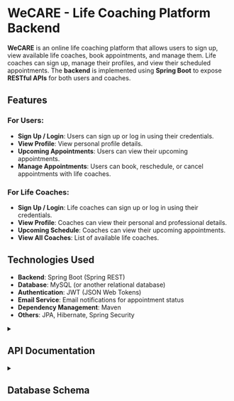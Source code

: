 # WeCARE - Life Coaching Platform Backend
**WeCARE** is an online life coaching platform that allows users to sign up, view available life coaches, book appointments, and manage them. Life coaches can sign up, manage their profiles, and view their scheduled appointments. The **backend** is implemented using **Spring Boot** to expose **RESTful APIs** for both users and coaches.

## Features
### For Users:
* **Sign Up / Login**: Users can sign up or log in using their credentials.
* **View Profile**: View personal profile details.
* **Upcoming Appointments**: Users can view their upcoming appointments.
* **Manage Appointments**: Users can book, reschedule, or cancel appointments with life coaches.
### For Life Coaches:
* **Sign Up / Login**: Life coaches can sign up or log in using their credentials.
* **View Profile**: Coaches can view their personal and professional details.
* **Upcoming Schedule**: Coaches can view their upcoming appointments.
* **View All Coaches**: List of available life coaches.

## Technologies Used
* **Backend**: Spring Boot (Spring REST)
* **Database**: MySQL (or another relational database)
* **Authentication**: JWT (JSON Web Tokens)
* **Email Service**: Email notifications for appointment status
* **Dependency Management**: Maven
* **Others**: JPA, Hibernate, Spring Security

<details>

<summary><h2>API Documentation</h2></summary>

> ### CoachRestController
Handles API requests related to **life coaches**.

**Endpoints**

1. **Create Coach**
* Request Type: `POST`
* API Path: `/coaches`
* Request Body: `CoachDTO coachDTO`
* Response: `ResponseEntity<String>`
* Description: Creates a new coach. If validation passes, returns the coach ID. If validation fails, returns error messages.

2. **Login Coach**
* Request Type: `POST`
* API Path: `/coaches/login`
* Request Body: `LoginDTO loginDTO`
* Response: `ResponseEntity<Boolean>`
* Description: Logs in an existing coach. Returns true if credentials are correct, otherwise false.

3. **Get Coach Profile**
* Request Type: `GET`
* API Path: `/coaches/{coachId}`
* Path Variable: `coachId`
* Response: `ResponseEntity<CoachDTO>`
* Description: Retrieves the profile of a coach by coachId.

4. **Show All Coaches**
* Request Type: `GET`
* API Path: `/coaches/all`
* Response: `List<CoachDTO>`
* Description: Retrieves a list of all available life coaches.

5. **Show My Schedule**
* Request Type: GET`
* API Path: `/coaches/booking/{coachId}`
* Path Variable: `coachId`
* Response: `List<BookingDTO>`
* Description: Retrieves a list of upcoming appointments for the specified coach.

### UserRestController
Handles API requests related to **users**.

**Endpoints**

1. **Create User**
* Request Type: `POST`
* API Path: `/users`
* Request Body: `UserDTO userDTO`
* Response: `ResponseEntity<String>`
* Description: Creates a new user. Returns the user ID upon success, or validation error messages if the request fails.

2. **Login User**
* Request Type: `POST`
* API Path: `/users/login`
* Request Body: `LoginDTO loginDTO`
* Response: `ResponseEntity<Boolean>`
* Description: Logs in an existing user. Returns true if credentials are correct, otherwise false.

3. **Get User Profile**
* Request Type: `GET`
* API Path: `/users/{userId}`
* Path Variable: `userId`
* Response: `ResponseEntity<UserDTO>`
* Description: Retrieves the profile of the user by userId.

3. **Show My Appointments**
* Request Type: `GET`
* API Path: `/users/booking/{userId}`
* Path Variable: `userId`
* Response: `List<BookingDTO>`
* Description: Retrieves a list of upcoming appointments for the specified user.

### BookRestController
Handles API requests related to **appointments**.

**Endpoints**

1. **Book Appointment**
* Request Type: `POST`
* API Path: `/users/{userId}/booking/{coachId}`
* Path Variables: `userId, coachId`
* Request Body: `String slot, LocalDate dateOfAppointment`
* Response: `ResponseEntity<Boolean>`
* Description: Books an appointment for a user with a specified coach, date, and time slot.

2. **Reschedule Appointment**
* Request Type: `PUT`
* API Path: `/booking/{bookingId}`
* Path Variable: `bookingId`
* Request Body: `String slot, LocalDate dateOfAppointment`
* Response: `ResponseEntity<Boolean>`
* Description: Reschedules an existing appointment with a new time slot.

3. **Cancel Appointment**
* Request Type: `DELETE`
* API Path: `/booking/{bookingId}`
* Path Variable: `bookingId`
* Response: `ResponseEntity<?>`
* Description: Cancels an existing appointment.

</details>

<details>

<summary><h2>Database Schema</h2></summary>

### User Table
| Column |	Data Type |	Description |
| ------------- | ------------- |------------ |
|`user_id`	|String|	Unique User ID|
|`name`|	String|	User's Full Name|
|`gender`|	String|	User's Gender|
|`date_of_birth`|	LocalDate	|User's Date of Birth|
|`password`	|String	|Password for user authentication|
|`mobile_number`|	Long	|User's Mobile Number|
|`email`	|String	|User's Email Address|
|`pincode`	|Integer|	User's PIN Code|
|`city`	|String|	User's City|
|`state`	|String	|User's State|
|`country`|	String	|User's Country|

### Coach Table
| Column |	Data Type |	Description |
| ------------- | ------------- |------------ |
|`coach_id`	|String	|Unique Coach ID|
|`name`	|String	|Coach's Full Name|
|`gender`|	String	|Coach's Gender|
|`date_of_birth`|	LocalDate|	Coach's Date of Birth|
|`password`	|String	|Password for coach authentication|
|`mobile_number`	|Long	|Coach's Mobile Number|
|`speciality`	|String	|Coach's Area of Expertise|

### Booking Table
| Column |	Data Type |	Description |
| ------------- | ------------- |------------ |
|`booking_id`	|Integer	|Auto-generated Booking ID|
|`user_id`	|String	|ID of the user who made the booking|
|`coach_id`	|String	|ID of the life coach for the appointment|
|`appointment_date`	|LocalDate	|Date of the scheduled appointment|
|`slot`	|String|	Time slot for the appointment|

</details>






